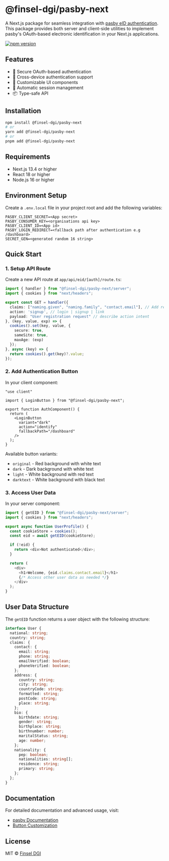 # @finsel-dgi/pasby-next

A Next.js package for seamless integration with [pasby eID authentication](https://www.pasby.africa). This package provides both server and client-side utilities to implement pasby's OAuth-based electronic identification in your Next.js applications.

[![npm version](https://img.shields.io/npm/v/@finsel-dgi/pasby-next.svg)](https://www.npmjs.com/package/@finsel-dgi/pasby-next)
<!-- [![License](https://img.shields.io/npm/l/@finsel-dgi/pasby-next.svg)](https://github.com/Finsel-DGI/pasby-nextjs/blob/main/LICENSE) -->

## Features

- 🔐 Secure OAuth-based authentication
- 📱 Cross-device authentication support
- 🎨 Customizable UI components
- 🔄 Automatic session management
- 📦 Type-safe API

## Installation

```bash
npm install @finsel-dgi/pasby-next
# or
yarn add @finsel-dgi/pasby-next
# or
pnpm add @finsel-dgi/pasby-next
```

## Requirements

- Next.js 13.4 or higher
- React 18 or higher
- Node.js 16 or higher

## Environment Setup

Create a `.env.local` file in your project root and add the following variables:

```env
PASBY_CLIENT_SECRET=<App secret>
PASBY_CONSUMER_KEY=<organisations api key>
PASBY_CLIENT_ID=<App id>
PASBY_LOGIN_REDIRECT=<fallback path after authentication e.g /dashboard>
SECRET_GEN=<generated random 16 string>
```

## Quick Start

### 1. Setup API Route

Create a new API route at `app/api/eid/[auth]/route.ts`:

```typescript
import { handler } from "@finsel-dgi/pasby-next/server";
import { cookies } from "next/headers";

export const GET = handler({
  claims: ["naming.given", "naming.family", "contact.email"], // Add required claims
  action: 'signup', // login | signup | link
  payload: "User registration request" // describe action intent
}, (key, value, exp) => {
  cookies().set(key, value, { 
    secure: true, 
    sameSite: true, 
    maxAge: (exp) 
  });
}, async (key) => {
  return cookies().get(key)?.value;
});
```

### 2. Add Authentication Button

In your client component:

```tsx
"use client"

import { LoginButton } from "@finsel-dgi/pasby-next";

export function AuthComponent() {
  return (
    <LoginButton 
      variant="dark" 
      action="identify"
      fallbackPath="/dashboard"
    />
  );
}
```

Available button variants:
- `original` - Red background with white text
- `dark` - Dark background with white text
- `light` - White background with red text
- `darktext` - White background with black text

### 3. Access User Data

In your server component:

```typescript
import { getEID } from "@finsel-dgi/pasby-next/server";
import { cookies } from "next/headers";

export async function UserProfile() {
  const cookieStore = cookies();
  const eid = await getEID(cookieStore);

  if (!eid) {
    return <div>Not authenticated</div>;
  }

  return (
    <div>
      <h1>Welcome, {eid.claims.contact.email}</h1>
      {/* Access other user data as needed */}
    </div>
  );
}
```

## User Data Structure

The `getEID` function returns a user object with the following structure:

```typescript
interface User {
  national: string;
  country: string;
  claims: {
    contact: {
      email: string;
      phone: string;
      emailVerified: boolean;
      phoneVerified: boolean;
    };
    address: {
      country: string;
      city: string;
      countryCode: string;
      formatted: string;
      postCode: string;
      place: string;
    };
    bio: {
      birthdate: string;
      gender: string;
      birthplace: string;
      birthnumber: number;
      maritalStatus: string;
      age: number;
    };
    nationality: {
      pep: boolean;
      nationalities: string[];
      residence: string;
      primary: string;
    };
  };
}
```

## Documentation

For detailed documentation and advanced usage, visit:
- [pasby Documentation](https://docs.pasby.africa)
- [Button Customization](https://docs.pasby.africa/buttons)

## License

MIT © [Finsel DGI]()